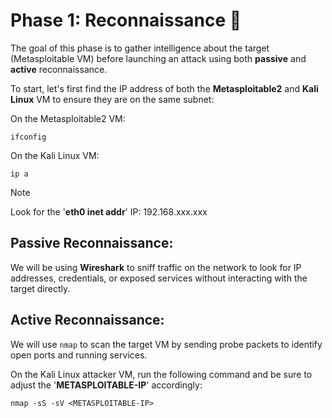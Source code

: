 # Phase 1: Reconnaissance 🔎

The goal of this phase is to gather intelligence about the target (Metasploitable VM) before launching an attack using both **passive** and **active** reconnaissance. 

To start, let's first find the IP address of both the **Metasploitable2** and **Kali Linux** VM to ensure they are on the same subnet:

On the Metasploitable2 VM:
```
ifconfig
```
On the Kali Linux VM:

```
ip a
```

> [!NOTE]
> Look for the '**eth0 inet addr**' IP: 192.168.xxx.xxx


## Passive Reconnaissance:

We will be using **Wireshark** to sniff traffic on the network to look for IP addresses, credentials, or exposed services without interacting with the target directly. 

## Active Reconnaissance: 

We will use `nmap` to scan the target VM by sending probe packets to identify open ports and running services.

On the Kali Linux attacker VM, run the following command and be sure to adjust the '**METASPLOITABLE-IP**' accordingly:

```
nmap -sS -sV <METASPLOITABLE-IP>
```


